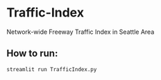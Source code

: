 # Traffic-Index
Network-wide Freeway Traffic Index in Seattle Area

## How to run:
```python
streamlit run TrafficIndex.py
```

